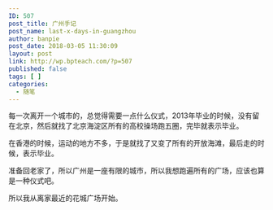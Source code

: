 ```yaml
---
ID: 507
post_title: 广州手记
post_name: last-x-days-in-guangzhou
author: banpie
post_date: 2018-03-05 11:30:09
layout: post
link: http://wp.bpteach.com/?p=507
published: false
tags: [ ]
categories:
  - 随笔
---
```

每一次离开一个城市的，总觉得需要一点什么仪式，2013年毕业的时候，没有留在北京，然后就找了北京海淀区所有的高校操场跑五圈，完毕就表示毕业。

在香港的时候，运动的地方不多，于是就找了又变了所有的开放海滩，最后走的时候，表示毕业。

准备回老家了，所以广州是一座有限的城市，所以我想跑遍所有的广场，应该也算是一种仪式吧。

所以我从离家最近的花城广场开始。